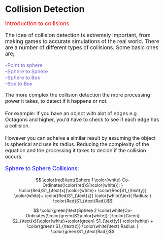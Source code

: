 # Collision Detection

<script defer>
    // for Anki 2.1
    MathJax.Hub.Config({ TeX: { extensions: ["color.js"] }});
</script>
<script type="text/x-mathjax-config">
    MathJax.Hub.processSectionDelay = 0;
    MathJax.Hub.Config({
        TeX: { extensions: ["color.js"] },
        messageStyle: 'none',
        showProcessingMessages: false,
        tex2jax: {
            inlineMath: [ ['$','$'], ['\\(','\\)'] ],
            displayMath: [ ['$$','$$'], ['\\[','\\]'] ],
            processEscapes: true
        }
        });
</script>
<script type="text/javascript">
    (function () {
        if (typeof MathJax === "undefined") {
            var script = document.createElement('script');
            script.type = 'text/javascript';
            script.src = 'https://cdnjs.cloudflare.com/ajax/libs/mathjax/2.7.1/MathJax.js?config=TeX-MML-AM_CHTML';
            document.body.appendChild(script);
        }
    })();
</script>
<p style="font-size:18px;color:Red">
Introduction to collisions
</p>

<p style="font-size:17px">
The idea of collision detection is extremely important, from making games to accurate simulations of the real world. There are a number of different types of collisions. Some basic ones are; </p>

<p style="font-size:16px;color:slateblue">-Point to sphere<br>-Sphere to Sphere<br>-Sphere to Box<br>-Box to Box</p>

<p style="font-size:16px">
The more complex the collision detection the more processing power it takes, to detect if it happens or not.<br><br>
For example: If you have an object with alot of edges e.g Octagons  and higher, you'd have to check to see if each edge has a collision.<br><br> However you can acheive a similar result by assuming the object is spherical and use its radius. Reducing the complexity of the equation and the processing it takes to decide if the collision occurs.
</p>

<p style="font-size:18px;color:Blue">
Sphere to Sphere Collisions:
</p>

$$ \color{red}\text{Sphere 1 \color{white} Co-Ordinates(\color{red}S1\color{white}): } \color{Red}S1_{\text{x}}\color{white}+ \color{Red}S1_{\text{y}} \color{white}+ \color{Red}S1_{\text{z}} \color{white}\text{ Radius: } \color{Red}S1_{\text{Rad}}$$

$$ \color{green}\text{Sphere 2 \color{white}Co-Ordinates(\color{green}S2\color{white}): }\color{Green} S2_{\text{x}}\color{white}+\color{green} S1_{\text{y}} \color{white} + \color{green} S1_{\text{z}} \color{white}\text{ Radius: } \color{green}S1_{\text{Rad}}$$